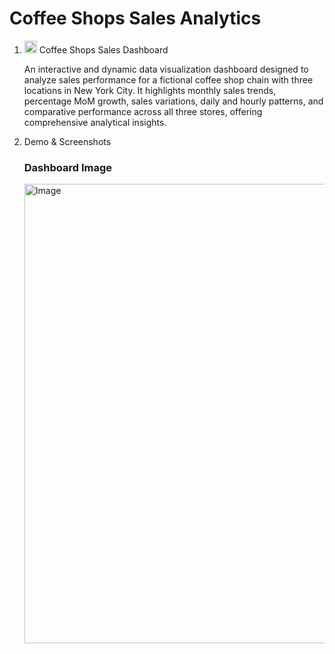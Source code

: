 # Coffee Shops Sales Analytics

1. <img width="20" height="20" alt="image" src="https://github.com/user-attachments/assets/8c31ecc1-9c59-4a9f-ae0c-1881ada1ab9e" /> Coffee Shops Sales Dashboard
   
   An interactive and dynamic data visualization dashboard designed to analyze sales performance for a fictional coffee shop chain with three locations in New York 
   City. It highlights monthly sales trends, percentage MoM growth, sales variations, daily and hourly patterns, and comparative performance across all three stores, 
   offering comprehensive analytical insights.

2. Demo & Screenshots

   ### Dashboard Image
   <img width="1206" height="735" alt="Image" src="https://github.com/user-attachments/assets/70024951-ec0d-48c3-ad88-755603b29e86" />

